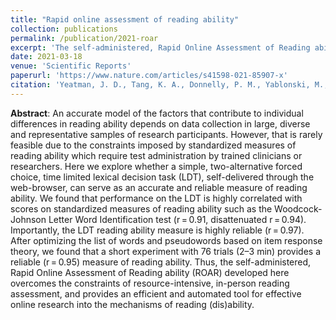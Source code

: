 ```yaml
---
title: "Rapid online assessment of reading ability"
collection: publications
permalink: /publication/2021-roar
excerpt: 'The self-administered, Rapid Online Assessment of Reading ability (ROAR) developed here overcomes the constraints of resource-intensive, in-person reading assessment, and provides an efficient and automated tool for effective online research into the mechanisms of reading (dis)ability.'
date: 2021-03-18
venue: 'Scientific Reports'
paperurl: 'https://www.nature.com/articles/s41598-021-85907-x'
citation: 'Yeatman, J. D., Tang, K. A., Donnelly, P. M., Yablonski, M., Ramamurthy, M., Karipidis, I. I., Caffarra, S., Takada, M. E., Kanopka, K., Ben-Shachar, M., & Domingue, B. W. (2021). Rapid Online Assessment of Reading Ability. Scientific reports, 11(1), 1-11.'
---
```


**Abstract**: An accurate model of the factors that contribute to individual differences in reading ability depends on data collection in large, diverse and representative samples of research participants. However, that is rarely feasible due to the constraints imposed by standardized measures of reading ability which require test administration by trained clinicians or researchers. Here we explore whether a simple, two-alternative forced choice, time limited lexical decision task (LDT), self-delivered through the web-browser, can serve as an accurate and reliable measure of reading ability. We found that performance on the LDT is highly correlated with scores on standardized measures of reading ability such as the Woodcock-Johnson Letter Word Identification test (r = 0.91, disattenuated r = 0.94). Importantly, the LDT reading ability measure is highly reliable (r = 0.97). After optimizing the list of words and pseudowords based on item response theory, we found that a short experiment with 76 trials (2–3 min) provides a reliable (r = 0.95) measure of reading ability. Thus, the self-administered, Rapid Online Assessment of Reading ability (ROAR) developed here overcomes the constraints of resource-intensive, in-person reading assessment, and provides an efficient and automated tool for effective online research into the mechanisms of reading (dis)ability.
